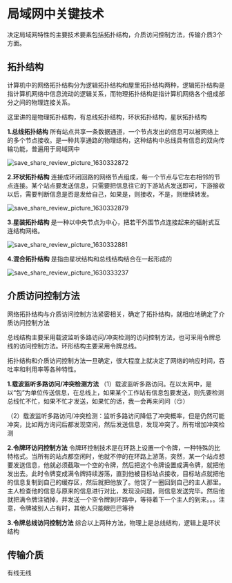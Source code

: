 # 局域网中关键技术

决定局域网特性的主要技术要素包括拓扑结构，介质访问控制方法，传输介质3个方面。



## 拓扑结构

计算机中的网络拓扑结构分为逻辑拓扑结构和屋里拓扑结构两种，逻辑拓扑结构是指计算机网络中信息流动的逻辑关系，而物理拓扑结构是指计算机网络各个组成部分之间的物理连接关系。

这里讲的是物理拓扑结构，有总线拓扑结构，环状拓扑结构，星状拓扑结构

**1.总线拓扑结构**
所有站点共享一条数据通道，一个节点发出的信息可以被网络上的多个节点接收。是一种共享通路的物理结构，这种结构中总线具有信息的双向传输功能，普遍用于局域网中

![save_share_review_picture_1630332872](/Users/jared/Downloads/save_share_review_picture_1630332872.jpeg)

**2.环状拓扑结构**
连接成环闭回路的网络节点组成，每一个节点与它左右相邻的节点连接。某个站点要发送信息，只需要把信息往它的下游站点发送即可，下游接收以后，需要判断信息是否是发给自己，如果是，则接收，不是，则继续转发。

![save_share_review_picture_1630332879](/Users/jared/Downloads/save_share_review_picture_1630332879.jpeg)

**3.星装拓扑结构**
是一种以中央节点为中心，把若干外围节点连接起来的辐射式互连结构网络。

![save_share_review_picture_1630332881](/Users/jared/Downloads/save_share_review_picture_1630332881.jpeg)

**4.混合拓扑结构**
是指由星状结构和总线结构结合在一起形成的

![save_share_review_picture_1630333237](/Users/jared/Downloads/save_share_review_picture_1630333237.jpeg)





## 介质访问控制方法

网络拓扑结构与介质访问控制方法紧密相关，确定了拓扑结构，就相应地确定了介质访问控制方法

总线结构主要采用载波监听多路访问/冲突检测的访问控制方法，也可采用令牌总线的访问控制方法。环形结构主要采用令牌总线。

拓扑结构和介质访问控制方法一旦确定，很大程度上就决定了网络的响应时间，吞吐率和利用率等各种特性。



**1.载波监听多路访问/冲突检测方法**
（1）载波监听多路访问。在以太网中，是以“包”为单位传送信息，在总线上，如果某个工作站有信息包要发送，则先要检测总线忙不忙，如果不忙才发送，如果忙的话，我一会再来问问（😏）

（2）载波监听多路访问/冲突检测：监听多路访问降低了冲突概率，但是仍然可能冲突，比如两方询问后都发现空闲，然后发送信息，发现冲突了。所有增加冲突检测

**2.令牌环访问控制方法**
令牌环控制技术是在环路上设置一个令牌，一种特殊的比特格式。当所有的站点都空闲时，他就不停的在环路上游荡，突然，某一个站点想要发送信息，他就必须截取一个空的令牌，然后把这个令牌设置成满令牌，就把他发出去。此时令牌变成满令牌持续游荡，直到他被目标站点接收，目标站点就把他的信息复制到自己的缓存区，然后就把他放了。他饶了一圈回到自己的主人那里。主人检查他的信息与原来的信息进行对比，发现没问题，则信息发送完毕。然后他就把满令牌注销掉，并发送一个空令牌到环路中，等待着下一个主人的到来。。。注意，令牌被别人占有时，其他人只能眼巴巴等待



**3.令牌总线访问控制方法**
综合以上两种方法，物理上是总线结构，逻辑上是环状结构



## 传输介质

有线无线